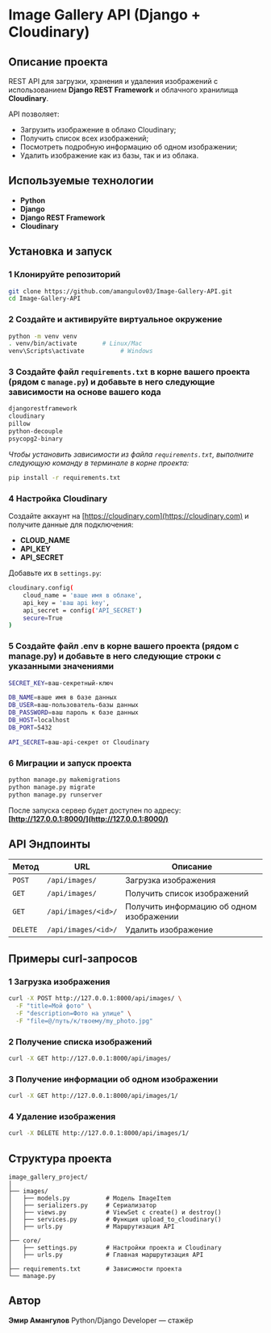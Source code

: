 # Image Gallery API (Django + Cloudinary)

## Описание проекта
REST API для загрузки, хранения и удаления изображений с использованием **Django REST Framework** и облачного хранилища **Cloudinary**.

API позволяет:
- Загрузить изображение в облако Cloudinary;
- Получить список всех изображений;
- Посмотреть подробную информацию об одном изображении;
- Удалить изображение как из базы, так и из облака.


## Используемые технологии
- **Python**
- **Django**
- **Django REST Framework**
- **Cloudinary**


## Установка и запуск

### 1 Клонируйте репозиторий
```bash
git clone https://github.com/amangulov03/Image-Gallery-API.git
cd Image-Gallery-API
```

### 2 Создайте и активируйте виртуальное окружение

```bash
python -m venv venv
. venv/bin/activate       # Linux/Mac
venv\Scripts\activate          # Windows
```

### 3 Создайте файл `requirements.txt` в корне вашего проекта (рядом с `manage.py`) и добавьте в него следующие зависимости на основе вашего кода

```bash
djangorestframework
cloudinary
pillow
python-decouple
psycopg2-binary
```
*Чтобы установить зависимости из файла `requirements.txt`, выполните следующую команду в терминале в корне проекта:*

```bash
pip install -r requirements.txt
```

### 4 Настройка Cloudinary

Создайте аккаунт на [https://cloudinary.com](https://cloudinary.com)
и получите данные для подключения:

* **CLOUD_NAME**
* **API_KEY**
* **API_SECRET**

Добавьте их в `settings.py`:

```bash
cloudinary.config(
    cloud_name = 'ваше имя в облаке',
    api_key = 'ваш api key',
    api_secret = config('API_SECRET')
    secure=True
)
```

### 5 Создайте файл .env в корне вашего проекта (рядом с manage.py) и добавьте в него следующие строки с указанными значениями

```bash
SECRET_KEY=ваш-секретный-ключ

DB_NAME=ваше имя в базе данных
DB_USER=ваш-пользователь-базы данных
DB_PASSWORD=ваш пароль к базе данных
DB_HOST=localhost
DB_PORT=5432

API_SECRET=ваш-api-секрет от Cloudinary
```

### 6 Миграции и запуск проекта

```bash
python manage.py makemigrations
python manage.py migrate
python manage.py runserver
```

После запуска сервер будет доступен по адресу:
**[http://127.0.0.1:8000/](http://127.0.0.1:8000/)**


## API Эндпоинты

| Метод    | URL                 | Описание                                 |
| -------- | ------------------- | ---------------------------------------- |
| `POST`   | `/api/images/`      | Загрузка изображения                     |
| `GET`    | `/api/images/`      | Получить список изображений              |
| `GET`    | `/api/images/<id>/` | Получить информацию об одном изображении |
| `DELETE` | `/api/images/<id>/` | Удалить изображение                      |


## Примеры curl-запросов

### 1 Загрузка изображения

```bash
curl -X POST http://127.0.0.1:8000/api/images/ \
  -F "title=Мой фото" \
  -F "description=Фото на улице" \
  -F "file=@/путь/к/твоему/my_photo.jpg"
```

### 2 Получение списка изображений

```bash
curl -X GET http://127.0.0.1:8000/api/images/
```

### 3 Получение информации об одном изображении

```bash
curl -X GET http://127.0.0.1:8000/api/images/1/
```

### 4 Удаление изображения

```bash
curl -X DELETE http://127.0.0.1:8000/api/images/1/
```


## Структура проекта

```
image_gallery_project/
│
├── images/
│   ├── models.py          # Модель ImageItem
│   ├── serializers.py     # Сериализатор
│   ├── views.py           # ViewSet с create() и destroy()
│   ├── services.py        # Функция upload_to_cloudinary()
│   ├── urls.py            # Маршрутизация API
│
├── core/
│   ├── settings.py        # Настройки проекта и Cloudinary
│   ├── urls.py            # Главная маршрутизация API
│
├── requirements.txt       # Зависимости проекта
└── manage.py
```

## Автор

**Эмир Амангулов**
Python/Django Developer — стажёр


